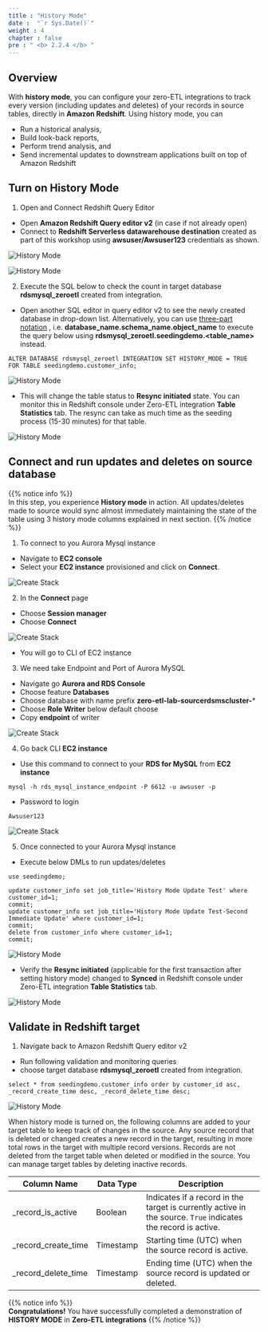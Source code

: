 ```yaml
---
title : "History Mode"
date :  "`r Sys.Date()`" 
weight : 4 
chapter : false
pre : " <b> 2.2.4 </b> "
---
```


## Overview
With **history mode**, you can configure your zero-ETL integrations to track every version (including updates and deletes) of your records in source tables, directly in **Amazon Redshift**. Using history mode, you can

+ Run a historical analysis,
+ Build look-back reports,
+ Perform trend analysis, and
+ Send incremental updates to downstream applications built on top of Amazon Redshift

## Turn on History Mode

1. Open and Connect Redshift Query Editor
+ Open **Amazon Redshift Query editor v2** (in case if not already open)
+ Connect to **Redshift Serverless datawarehouse destination** created as part of this workshop using **awsuser/Awsuser123** credentials as shown.

![History Mode](/images/2.Zero-ETLIntegration/34.png)

![History Mode](/images/2.Zero-ETLIntegration/38.png)

2. Execute the SQL below to check the count in target database **rdsmysql_zeroetl** created from integration. 
+ Open another SQL editor in query editor v2 to see the newly created database in drop-down list. Alternatively, you can use [three-part notation](https://docs.aws.amazon.com/redshift/latest/dg/cross-database-overview.html) , i.e. **database_name.schema_name.object_name** to execute the query below using **rdsmysql_zeroetl.seedingdemo.<table_name>** instead.

```
ALTER DATABASE rdsmysql_zeroetl INTEGRATION SET HISTORY_MODE = TRUE FOR TABLE seedingdemo.customer_info;
```

![History Mode](/images/2.Zero-ETLIntegration/108.png)

+ This will change the table status to **Resync initiated** state. You can monitor this in Redshift console under Zero-ETL integration **Table Statistics** tab. The resync can take as much time as the seeding process (15-30 minutes) for that table.

![History Mode](/images/2.Zero-ETLIntegration/109.png)

## Connect and run updates and deletes on source database

{{% notice info %}}  
In this step, you experience **History mode** in action. All updates/deletes made to source would sync almost immediately maintaining the state of the table using 3 history mode columns explained in next section.
{{% /notice %}}

1. To connect to you Aurora Mysql instance 
+ Navigate to **EC2 console** 
+ Select your **EC2 instance** provisioned and click on **Connect**.

![Create Stack](/images/2.Zero-ETLIntegration/1.png)

2. In the **Connect** page
+ Choose **Session manager**
+ Choose **Connect**

![Create Stack](/images/2.Zero-ETLIntegration/2.png)

+ You will go to CLI of EC2 instance

3. We need take Endpoint and Port of Aurora MySQL

+ Navigate go **Aurora and RDS Console**
+ Choose feature **Databases**
+ Choose database with name prefix **zero-etl-lab-sourcerdsmscluster-***
+ Choose **Role Writer** below default choose
+ Copy **endpoint** of writer

![Create Stack](/images/2.Zero-ETLIntegration/57.png)

4. Go back CLI **EC2 instance**
+ Use this command to connect to your **RDS for MySQL** from **EC2 instance**

`mysql -h rds_mysql_instance_endpoint -P 6612 -u awsuser -p `

+ Password to login

`Awsuser123`

![Create Stack](/images/2.Zero-ETLIntegration/58.png)

5. Once connected to your Aurora Mysql instance
+ Execute below DMLs to run updates/deletes
```
use seedingdemo;

update customer_info set job_title='History Mode Update Test' where customer_id=1;
commit;
update customer_info set job_title='History Mode Update Test-Second Immediate Update' where customer_id=1;
commit;
delete from customer_info where customer_id=1;
commit;
```

![History Mode](/images/2.Zero-ETLIntegration/110.png)

+ Verify the **Resync initiated** (applicable for the first transaction after setting history mode) changed to **Synced** in Redshift console under Zero-ETL integration **Table Statistics** tab.

![History Mode](/images/2.Zero-ETLIntegration/109.png)

## Validate in Redshift target

1. Navigate back to Amazon Redshift Query editor v2
+ Run following validation and monitoring queries
+ choose target database **rdsmysql_zeroetl** created from integration.
```
select * from seedingdemo.customer_info order by customer_id asc, _record_create_time desc, _record_delete_time desc;
```

![History Mode](/images/2.Zero-ETLIntegration/111.png)

When history mode is turned on, the following columns are added to your target table to keep track of changes in the source. Any source record that is deleted or changed creates a new record in the target, resulting in more total rows in the target with multiple record versions. Records are not deleted from the target table when deleted or modified in the source. You can manage target tables by deleting inactive records.

| Column Name           | Data Type | Description                                                                 |
|-----------------------|-----------|-----------------------------------------------------------------------------|
| _record_is_active     | Boolean   | Indicates if a record in the target is currently active in the source. `True` indicates the record is active. |
| _record_create_time   | Timestamp | Starting time (UTC) when the source record is active.                      |
| _record_delete_time   | Timestamp | Ending time (UTC) when the source record is updated or deleted.            |

{{% notice info %}}  
**Congratulations!** You have successfully completed a demonstration of **HISTORY MODE** in **Zero-ETL integrations**
{{% /notice %}}